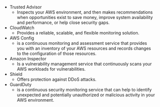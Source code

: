 - Trusted Advisor
    - Inspects your AWS environment, and then makes recommendations when opportunities exist to save money, improve system availability and performance, or help close security gaps.
- CloudWatch
    - Provides a reliable, scalable, and flexible monitoring solution.
- AWS Config
    - is a continuous monitoring and assessment service that provides you with an inventory of your AWS resources and records changes to the configuration of those resources.
- Amazon Inspector 
    - Is a vulnerability management service that continuously scans your AWS workloads for vulnerabilities.
- Shield
    - Offers protection against DDoS attacks.
- GuardDuty 
    - is a continuous security monitoring service that can help to identify unexpected and potentially unauthorized or malicious activity in your AWS environment.
